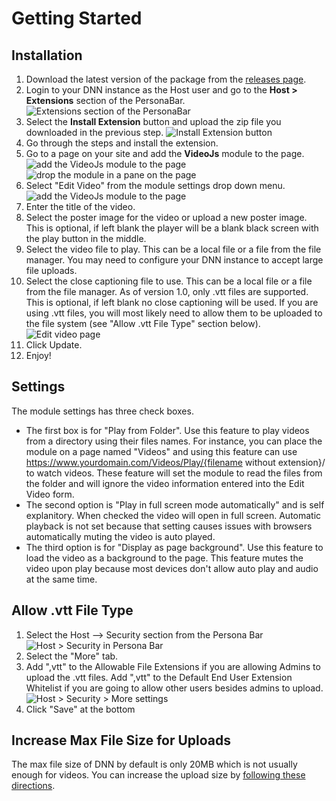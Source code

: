 ---
---

# Getting Started

## Installation
1. Download the latest version of the package from the [releases page](https://github.com/yog-it/DnnVideoJs/releases).
1. Login to your DNN instance as the Host user and go to the **Host > Extensions** section of the PersonaBar.
![Extensions section of the PersonaBar](/images/fig1.png)
1. Select the **Install Extension** button and upload the zip file you downloaded in the previous step.
![Install Extension button](/images/fig2.png)
1. Go through the steps and install the extension.
1. Go to a page on your site and add the **VideoJs** module to the page.
![add the VideoJs module to the page](/images/fig3.png)
![drop the module in a pane on the page](/images/fig4.png)
1. Select "Edit Video" from the module settings drop down menu.
![add the VideoJs module to the page](/images/fig5.png)
1. Enter the title of the video.
1. Select the poster image for the video or upload a new poster image.  This is optional, if left blank the player will be a blank black screen with the play button in the middle.
1. Select the video file to play.  This can be a local file or a file from the file manager. You may need to configure your DNN instance to accept large file uploads.								
1. Select the close captioning file to use.  This can be a local file or a file from the file manager. As of version 1.0, only .vtt files are supported. This is optional, if left blank no close captioning will be used. If you are using .vtt files, you will most likely need to allow them to be uploaded to the file system (see "Allow .vtt File Type" section below).
![Edit video page](/images/fig6.png)
1. Click Update.
1. Enjoy!

## Settings
The module settings has three check boxes. 
- The first box is for "Play from Folder". Use this feature to play videos from a directory using their files names.  For instance, you can place the module on a page named "Videos" and using this feature can use https://www.yourdomain.com/Videos/Play/{filename without extension}/  to watch videos.  These feature will set the module to read the files from the folder and will ignore the video information entered into the Edit Video form.
- The second option is "Play in full screen mode automatically" and is self explanitory.  When checked the video will open in full screen.  Automatic playback is not set because that setting causes issues with browsers automatically muting the video is auto played.
- The third option is for "Display as page background". Use this feature to load the video as a background to the page.  This feature mutes the video upon play because most devices don't allow auto play and audio at the same time.

## Allow .vtt File Type
1. Select the Host --> Security section from the Persona Bar
![Host > Security in Persona Bar](/images/fig7.png)
1. Select the "More" tab.
1. Add ",vtt" to the Allowable File Extensions if you are allowing Admins to upload the .vtt files.  Add ",vtt" to the Default End User Extension Whitelist if you are going to allow other users besides admins to upload. 
![Host > Security > More settings](/images/fig8.png)
1. Click "Save" at the bottom

## Increase Max File Size for Uploads
The max file size of DNN by default is only 20MB which is not usually enough for videos.  You can increase the upload size by [following these directions](https://docs.dnncommunity.org/content/tutorials/troubleshooting/ts-how-to-increase-max-upload-file-size/index.html).
